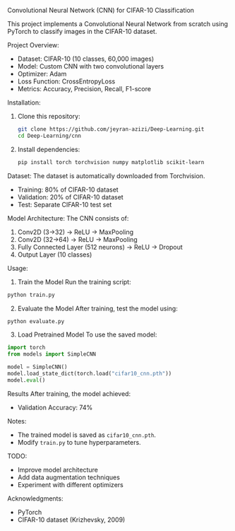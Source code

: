 Convolutional Neural Network (CNN) for CIFAR-10 Classification

This project implements a Convolutional Neural Network from scratch using PyTorch to classify images in the CIFAR-10 dataset.

Project Overview:
- Dataset: CIFAR-10 (10 classes, 60,000 images)
- Model: Custom CNN with two convolutional layers
- Optimizer: Adam
- Loss Function: CrossEntropyLoss
- Metrics: Accuracy, Precision, Recall, F1-score

Installation:
1. Clone this repository:
   ```bash
   git clone https://github.com/jeyran-azizi/Deep-Learning.git
   cd Deep-Learning/cnn
   ```
2. Install dependencies:
   ```bash
   pip install torch torchvision numpy matplotlib scikit-learn
   ```

Dataset:
The dataset is automatically downloaded from Torchvision.
- Training: 80% of CIFAR-10 dataset
- Validation: 20% of CIFAR-10 dataset
- Test: Separate CIFAR-10 test set

Model Architecture:
The CNN consists of:
1. Conv2D (3→32) → ReLU → MaxPooling
2. Conv2D (32→64) → ReLU → MaxPooling
3. Fully Connected Layer (512 neurons) → ReLU → Dropout
4. Output Layer (10 classes)

Usage:
1. Train the Model
Run the training script:
```bash
python train.py
```

2. Evaluate the Model
After training, test the model using:
```bash
python evaluate.py
```

3. Load Pretrained Model
To use the saved model:
```python
import torch
from models import SimpleCNN

model = SimpleCNN()
model.load_state_dict(torch.load("cifar10_cnn.pth"))
model.eval()
```

Results
After training, the model achieved:
- Validation Accuracy: 74%

Notes:
- The trained model is saved as `cifar10_cnn.pth`.
- Modify `train.py` to tune hyperparameters.

TODO:
- Improve model architecture
- Add data augmentation techniques
- Experiment with different optimizers

Acknowledgments:
- PyTorch
- CIFAR-10 dataset (Krizhevsky, 2009)

